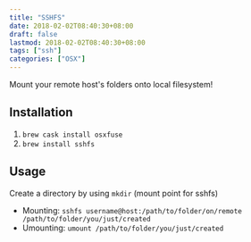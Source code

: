 ```yaml
---
title: "SSHFS"
date: 2018-02-02T08:40:30+08:00
draft: false
lastmod: 2018-02-02T08:40:30+08:00
tags: ["ssh"]
categories: ["OSX"]
---
```


Mount your remote host's folders onto local filesystem!

<!--more-->

## Installation

1. `brew cask install osxfuse`
2. `brew install sshfs`

## Usage

Create a directory by using `mkdir` (mount point for sshfs)

* Mounting: `sshfs username@host:/path/to/folder/on/remote /path/to/folder/you/just/created`
* Umounting: `umount /path/to/folder/you/just/created`
